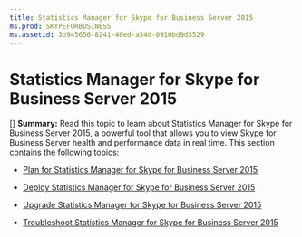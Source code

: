 ```yaml
---
title: Statistics Manager for Skype for Business Server 2015
ms.prod: SKYPEFORBUSINESS
ms.assetid: 3b945656-8241-40ed-a34d-0910bd9d3529
---
```



# Statistics Manager for Skype for Business Server 2015
[] **Summary:** Read this topic to learn about Statistics Manager for Skype for Business Server 2015, a powerful tool that allows you to view Skype for Business Server health and performance data in real time.
This section contains the following topics:
  
    
    


-  [Plan for Statistics Manager for Skype for Business Server 2015](plan-for-statistics-manager-for-skype-for-business-server-2015.md)
    
  
-  [Deploy Statistics Manager for Skype for Business Server 2015](deploy-statistics-manager-for-skype-for-business-server-2015.md)
    
  
-  [Upgrade Statistics Manager for Skype for Business Server 2015](upgrade-statistics-manager-for-skype-for-business-server-2015.md)
    
  
-  [Troubleshoot Statistics Manager for Skype for Business Server 2015](troubleshoot-statistics-manager-for-skype-for-business-server-2015.md)
    
  

